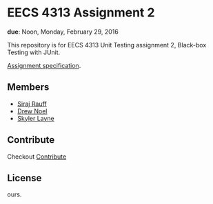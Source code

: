 # EECS 4313 Assignment 2
**due**: Noon, Monday, February 29, 2016

This repository is for EECS 4313 Unit Testing assignment 2, Black-box Testing with JUnit.

[Assignment specification](doc/CSE4313_Assignment2Description.pdf).

## Members

  - [Siraj Rauff](https://www.github.com/sirajrauff)
  - [Drew Noel](https://www.github.com/drewmnoel)
  - [Skyler Layne](https://www.github.com/skylerto)


## Contribute

Checkout [Contribute](CONTRIBUTE.md)

## License

ours.
